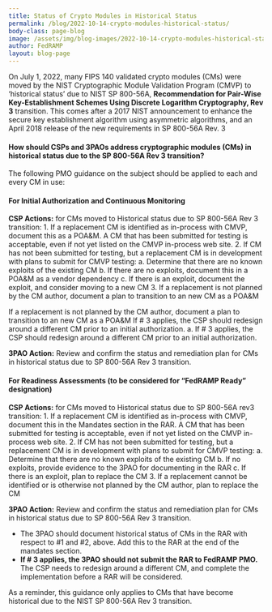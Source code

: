 ```yaml
---
title: Status of Crypto Modules in Historical Status
permalink: /blog/2022-10-14-crypto-modules-historical-status/
body-class: page-blog
image: /assets/img/blog-images/2022-10-14-crypto-modules-historical-status.png
author: FedRAMP
layout: blog-page
---
```

On July 1, 2022, many FIPS 140 validated crypto modules (CMs) were moved by the NIST Cryptographic Module Validation Program (CMVP) to ‘historical status’ due to NIST SP 800-56A, <b>Recommendation for Pair-Wise Key-Establishment Schemes Using Discrete Logarithm Cryptography, Rev 3</b> transition. This comes after a 2017 NIST announcement to enhance the secure key establishment algorithm using asymmetric algorithms, and an April 2018 release of the new requirements in SP 800-56A Rev. 3 

<h4>How should CSPs and 3PAOs address cryptographic modules (CMs) in historical status due to the SP 800-56A Rev 3 transition?</h4>

The following PMO guidance on the subject should be applied to each and every CM in use:
<h4>For Initial Authorization and Continuous Monitoring</h4> 
<b>CSP Actions:</b> for CMs moved to Historical status due to SP 800-56A Rev 3 transition:
1. If a replacement CM is identified as in-process with CMVP, document this as a POA&M. A CM that has been submitted for testing is acceptable, even if not yet listed on the CMVP in-process web site.
2. If CM has not been submitted for testing, but a replacement CM is in development with plans to submit for CMVP testing:
    a. Determine that there are no known exploits of the existing CM
    b. If there are no exploits, document this in a POA&M as a vendor dependency
    c. If there is an exploit, document the exploit, and consider moving to a new CM
3. If a replacement is not planned by the CM author, document a plan to transition to an new CM as a POA&M

If a replacement is not planned by the CM author, document a plan to transition to an new CM as a POA&M
If # 3 applies, the CSP should redesign around a different CM prior to an initial authorization.
    a.  If # 3 applies, the CSP should redesign around a different CM prior to an initial authorization.

<b>3PAO Action:</b> Review and confirm the status and remediation plan for CMs in historical status due to SP 800-56A Rev 3 transition.

<h4>For Readiness Assessments (to be considered for “FedRAMP Ready” designation)</h4> 
<b>CSP Actions:</b> for CMs moved to Historical status due to SP 800-56A rev3 transition:
1. If a replacement CM is identified as in-process with CMVP, document this in the Mandates section in the RAR. A CM that has been submitted for testing is acceptable, even if not yet listed on the CMVP in-process web site.
2. If CM has not been submitted for testing, but a replacement CM is in development with plans to submit for CMVP testing:
    a. Determine that there are no known exploits of the existing CM
    b. If no exploits, provide evidence to the 3PAO for documenting in the RAR
    c. If there is an exploit, plan to replace the CM
3. If a replacement cannot be identified or is otherwise not planned by the CM author, plan to replace the CM

<b>3PAO Action:</b> Review and confirm the status and remediation plan for CMs in historical status due to SP 800-56A Rev 3 transition. 
- The 3PAO should document historical status of CMs in the RAR with respect to #1 and #2, above. Add this to the RAR at the end of the mandates section.
- <b>If # 3 applies, the 3PAO should not submit the RAR to FedRAMP PMO.</b> The CSP needs to redesign around a different CM, and complete the implementation before a RAR will be considered.

As a reminder, this guidance only applies to CMs that have become historical due to the NIST SP‌‌ 800-56A Rev 3 transition.
